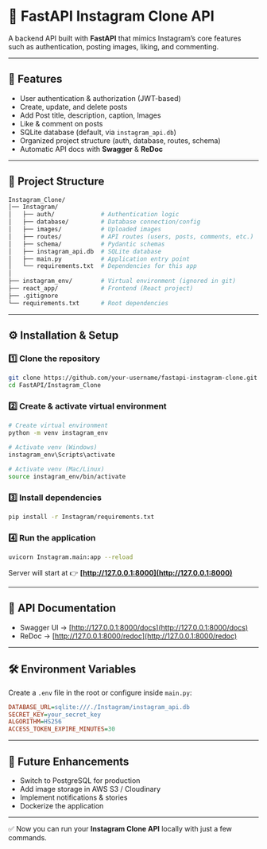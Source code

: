 
# 📸 FastAPI Instagram Clone API

A backend API built with **FastAPI** that mimics Instagram’s core features such as authentication, posting images, liking, and commenting.

---

## 🚀 Features

* User authentication & authorization (JWT-based)
* Create, update, and delete posts
* Add Post title, description, caption, Images
* Like & comment on posts
* SQLite database (default, via `instagram_api.db`)
* Organized project structure (auth, database, routes, schema)
* Automatic API docs with **Swagger** & **ReDoc**

---

## 📂 Project Structure

```bash
Instagram_Clone/
│── Instagram/
│   ├── auth/             # Authentication logic
│   ├── database/         # Database connection/config
│   ├── images/           # Uploaded images
│   ├── routes/           # API routes (users, posts, comments, etc.)
│   ├── schema/           # Pydantic schemas
│   ├── instagram_api.db  # SQLite database
│   ├── main.py           # Application entry point
│   └── requirements.txt  # Dependencies for this app
│
├── instagram_env/        # Virtual environment (ignored in git)
├── react_app/            # Frontend (React project)
├── .gitignore
└── requirements.txt      # Root dependencies
```

---

## ⚙️ Installation & Setup

### 1️⃣ Clone the repository

```bash
git clone https://github.com/your-username/fastapi-instagram-clone.git
cd FastAPI/Instagram_Clone
```

### 2️⃣ Create & activate virtual environment

```bash
# Create virtual environment
python -m venv instagram_env

# Activate venv (Windows)
instagram_env\Scripts\activate

# Activate venv (Mac/Linux)
source instagram_env/bin/activate
```

### 3️⃣ Install dependencies

```bash
pip install -r Instagram/requirements.txt
```

### 4️⃣ Run the application

```bash
uvicorn Instagram.main:app --reload
```

Server will start at 👉 **[http://127.0.0.1:8000](http://127.0.0.1:8000)**

---

## 📑 API Documentation

* Swagger UI → [http://127.0.0.1:8000/docs](http://127.0.0.1:8000/docs)
* ReDoc → [http://127.0.0.1:8000/redoc](http://127.0.0.1:8000/redoc)

---

## 🛠️ Environment Variables

Create a `.env` file in the root or configure inside `main.py`:

```ini
DATABASE_URL=sqlite:///./Instagram/instagram_api.db
SECRET_KEY=your_secret_key
ALGORITHM=HS256
ACCESS_TOKEN_EXPIRE_MINUTES=30
```

---

## 🎯 Future Enhancements

* Switch to PostgreSQL for production
* Add image storage in AWS S3 / Cloudinary
* Implement notifications & stories
* Dockerize the application

---

✅ Now you can run your **Instagram Clone API** locally with just a few commands.
